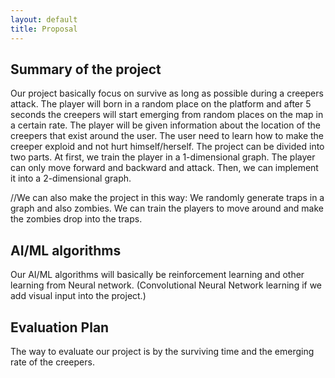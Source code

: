 ```yaml
---
layout: default
title: Proposal
---
```

## Summary of the project
Our project basically focus on survive as long as possible during a creepers attack. The player will born in a random place on the platform and after 5 seconds the creepers will start emerging from random places on the map in a certain rate. The player will be given information about the location of the creepers that exist around the user. The user need to learn how to make the creeper exploid and not hurt himself/herself. The project can be divided into two parts. At first, we train the player in a 1-dimensional graph. The player can only move forward and backward and attack. Then, we can implement it into a 2-dimensional graph. 

//We can also make the project in this way: We randomly generate traps in a graph and also zombies. We can train the players to move around and make the zombies drop into the traps. 

## AI/ML algorithms
Our AI/ML algorithms will basically be reinforcement learning and other learning from Neural network. (Convolutional Neural Network learning if we add visual input into the project.)

## Evaluation Plan
The way to evaluate our project is by the surviving time and the emerging rate of the creepers. 
